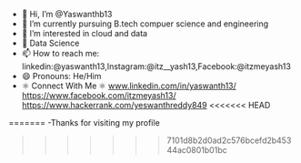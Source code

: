 - 👋 Hi, I’m @Yaswanthb13
- 🌱 I’m currently pursuing B.tech compuer science and engineering
- 👀 I’m interested in cloud and data
- 💞️ Data Science
- 📫 How to reach me: linkedin:@yaswanth13,Instagram:@itz__yash13,Facebook:@itzmeyash13
- 😄 Pronouns: He/Him
- ⚛ Connect With Me ⚛
www.linkedin.com/in/yaswanth13/ https://www.facebook.com/itzmeyash13/ https://www.hackerrank.com/yeswanthreddy849
<<<<<<< HEAD


=======
-Thanks for visiting my profile
>>>>>>> 7101d8b2d0ad2c576bcefd2b45344ac0801b01bc
